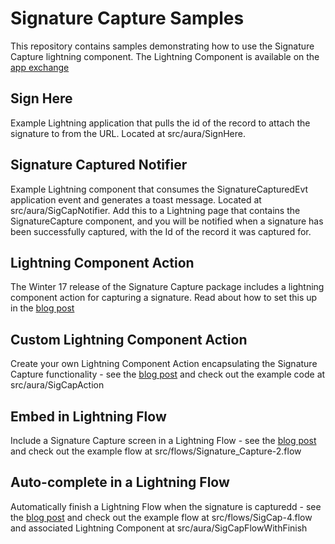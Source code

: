# Signature Capture Samples
This repository contains samples demonstrating how to use the Signature Capture lightning component. The Lightning Component is available on the [app exchange](https://appexchange.salesforce.com/listingDetail?listingId=a0N30000000q5XOEAY)
## Sign Here
Example Lightning application that pulls the id of the record to attach the signature to from the URL. Located at src/aura/SignHere.
## Signature Captured Notifier
Example Lightning component that consumes the SignatureCapturedEvt application event and generates a toast message. Located at src/aura/SigCapNotifier. Add this to a Lightning page that contains the SignatureCapture component, and you will be notified when a signature has been successfully captured, with the Id of the record it was captured for.
## Lightning Component Action
The Winter 17 release of the Signature Capture package includes a lightning component action for capturing a signature. Read about how to set this up in the [blog post](http://bobbuzzard.blogspot.co.uk/2016/11/lightning-component-actions-with.html)
## Custom Lightning Component Action
Create your own Lightning Component Action encapsulating the Signature Capture functionality - see the [blog post](https://bobbuzzard.blogspot.co.uk/2016/11/lightning-component-actions-with_10.html) and check out the example code at src/aura/SigCapAction
## Embed in Lightning Flow
Include a Signature Capture screen in a Lightning Flow - see the [blog post](http://bobbuzzard.blogspot.com/2018/06/adding-signature-capture-to-lightning.html) and check out the example flow at src/flows/Signature_Capture-2.flow
## Auto-complete in a Lightning Flow
Automatically finish a Lightning Flow when the signature is capturedd - see the [blog post](https://bobbuzzard.blogspot.com/2019/10/auto-completing-signature-capture-flow.html) and check out the example flow at src/flows/SigCap-4.flow and associated Lightning Component at src/aura/SigCapFlowWithFinish
